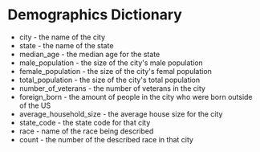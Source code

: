 # Demographics Dictionary

- city - the name of the city
- state - the name of the state
- median_age - the median age for the state
- male_population - the size of the city's male population
- female_population - the size of the city's femal population
- total_population - the size of the city's total population
- number_of_veterans - the number of veterans in the city
- foreign_born - the amount of people in the city who were born outside of the US
- average_household_size - the average house size for the city
- state_code - the state code for that city
- race - name of the race being described
- count - the number of the described race in that city
